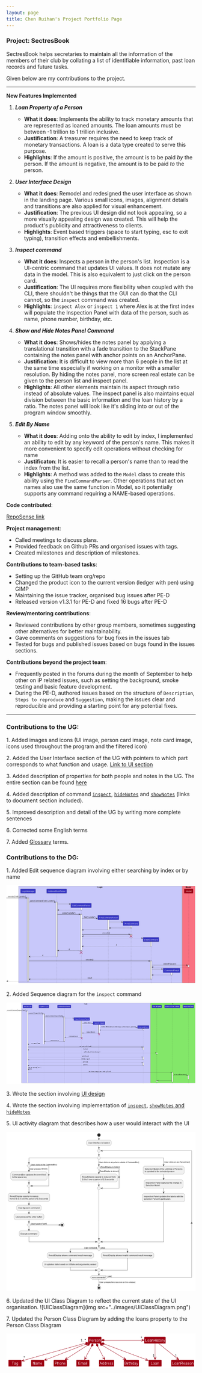 ```yaml
---
layout: page
title: Chen Ruihan's Project Portfolio Page
---
```


### Project: SectresBook

SectresBook helps secretaries to maintain all the information of the members of their club by collating a list of identifiable information, past loan records and future tasks.

Given below are my contributions to the project.

----------------------

**New Features Implemented**

1. **_Loan Property of a Person_**
   * **What it does**: Implements the ability to track monetary amounts that are represented as loaned amounts. The loan amounts must be between -1 trillion to 1 trillion inclusive.
   * **Justification**: A treasurer requires the need to keep track of monetary transactions. A loan is a data type created to serve this purpose.
   * **Highlights**: If the amount is positive, the amount is to be paid _by_ the person. If the amount is negative, the amount is to be paid _to_ the person. 

2. **_User Interface Design_**
   * **What it does**: Remodel and redesigned the user interface as shown in the landing page. Various small icons, images, alignment details and transitions are also applied for visual enhancement.
   * **Justification**: The previous UI design did not look appealing, so a more visually appealing design was created. This will help the product's publicity and attractiveness to clients.
   * **Highlights**: Event based triggers (space to start typing, esc to exit typing), transition effects and embellishments.

3. **_Inspect command_**
   * **What it does**: Inspects a person in the person's list. Inspection is a UI-centric command that updates UI values. It does not mutate any data in the model. This is also equivalent to just click on the person card.
   * **Justification**: The UI requires more flexibility when coupled with the CLI, there shouldn't be things that the GUI can do that the CLI cannot, so the `inspect` command was created.
   * **Highlights**: `inspect Alex` or `inspect 1` where Alex is at the first index will populate the Inspection Panel with data of the person, such as name, phone number, birthday, etc.

4. **_Show and Hide Notes Panel Command_**
   * **What it does**: Shows/hides the notes panel by applying a translational transition with a fade transition to the StackPane containing the notes panel with anchor points on an AnchorPane. 
   * **Justification**: It is difficult to view more than 6 people in the list at the same time especially if working on a monitor with a smaller resolution. By hiding the notes panel, more screen real estate can be given to the person list and inspect panel.
   * **Highlights**: All other elements maintain its aspect through ratio instead of absolute values. The inspect panel is also maintains equal division between the basic information and the loan history by a ratio. The notes panel will look like it's sliding into or out of the program window smoothly.

5. **_Edit By Name_**
   * **What it does**: Adding onto the ability to edit by index, I implemented an ability to edit by any keyword of the person's name. This makes it more convenient to specify edit operations without checking for name
   * **Justificaton**: It is easier to recall a person's name than to read the index from the list.
   * **Highlights**: A method was added to the `Model` class to create this ability using the `FindCommandParser`. Other operations that act on names also use the same function in Model, so it potentially supports any command requiring a NAME-based operations.

**Code contributed**:

[RepoSense link](https://nus-cs2103-ay2223s1.github.io/tp-dashboard/?search=w12&sort=groupTitle&sortWithin=title&timeframe=commit&mergegroup=&groupSelect=groupByRepos&breakdown=true&checkedFileTypes=docs~functional-code~test-code~other&since=2022-09-16&tabOpen=true&tabType=authorship&tabAuthor=rui-han-crh&tabRepo=AY2223S1-CS2103T-W12-2%2Ftp%5Bmaster%5D&authorshipIsMergeGroup=false&authorshipFileTypes=docs~functional-code&authorshipIsBinaryFileTypeChecked=false&authorshipIsIgnoredFilesChecked=false)

**Project management**:
* Called meetings to discuss plans.
* Provided feedback on Github PRs and organised issues with tags.
* Created milestones and description of milestones.

**Contributions to team-based tasks**:

* Setting up the GitHub team org/repo
* Changed the product icon to the current version (ledger with pen) using GIMP
* Maintaining the issue tracker, organised bug issues after PE-D
* Released version v1.3.1 for PE-D and fixed 16 bugs after PE-D

**Review/mentoring contributions**:

* Reviewed contributions by other group members, sometimes suggesting other alternatives for better maintainability.
* Gave comments on suggestions for bug fixes in the issues tab
* Tested for bugs and published issues based on bugs found in the issues sections.

**Contributions beyond the project team**:

* Frequently posted in the forums during the month of September to help other on iP related issues, such as setting the background, smoke testing and basic feature development.
* During the PE-D, authored issues based on the structure of `Description`, `Steps to reproduce` and `Suggestion`, making the issues clear and reproducible and providing a starting point for any potential fixes.

-------------------

<div style="break-after:page"></div>

### Contributions to the UG:

1\. Added images and icons (UI image, person card image, note card image, icons used throughout the program and the filtered icon)

2\. Added the User Interface section of the UG with pointers to which part corresponds to what function and usage. [Link to UI section](#https://ay2223s1-cs2103t-w12-2.github.io/tp/UserGuide.html#user-interface)

3\. Added description of properties for both people and notes in the UG. The entire section can be found [here](#https://ay2223s1-cs2103t-w12-2.github.io/tp/UserGuide.html#properties)

4\. Added description of command [`inspect`](https://ay2223s1-cs2103t-w12-2.github.io/tp/UserGuide.html#inspecting-a-person--inspect), [`hideNotes`](https://ay2223s1-cs2103t-w12-2.github.io/tp/UserGuide.html#hiding-notes-panel--hidenotes) and [`showNotes`](https://ay2223s1-cs2103t-w12-2.github.io/tp/UserGuide.html#showing-notes-panel--shownotes) (links to document section included).

5\. Improved description and detail of the UG by writing more complete sentences

6\. Corrected some English terms

7\. Added [Glossary](https://ay2223s1-cs2103t-w12-2.github.io/tp/UserGuide.html#glossary) terms.

<div style="break-after:page"></div>

### Contributions to the DG:

1\. Added Edit sequence diagram involving either searching by index or by name

![EditSequenceDiagram](../images/EditSequenceDiagram.png)

2\. Added Sequence diagram for the `inspect` command

![InspectSequenceDiagram](../images/InspectSequenceDiagram.png)

3\. Wrote the section involving [UI design](https://ay2223s1-cs2103t-w12-2.github.io/tp/DeveloperGuide.html#ui-features)

4\. Wrote the section involving implementation of [`inspect`](https://ay2223s1-cs2103t-w12-2.github.io/tp/DeveloperGuide.html#inspect-feature), [`showNotes` and `hideNotes`](https://ay2223s1-cs2103t-w12-2.github.io/tp/DeveloperGuide.html#showing-and-hiding-the-notes-panel-feature)

5\. UI activity diagram that describes how a user would interact with the UI

![UIActivityDiagram](../images/UIActivityDiagram.png)

6\. Updated the UI Class Diagram to reflect the current state of the UI organisation.
![UIClassDiagram](img src="../images/UiClassDiagram.png")

7\. Updated the Person Class Diagram by adding the loans property to the Person Class Diagram

![Person Class Diagram](../images/PersonClassDiagram.png)
